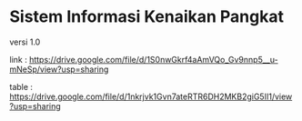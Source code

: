 # Sistem Informasi Kenaikan Pangkat
versi 1.0

link : https://drive.google.com/file/d/1S0nwGkrf4aAmVQo_Gv9nnp5__u-mNeSp/view?usp=sharing

table : https://drive.google.com/file/d/1nkrjvk1Gvn7ateRTR6DH2MKB2giG5II1/view?usp=sharing

